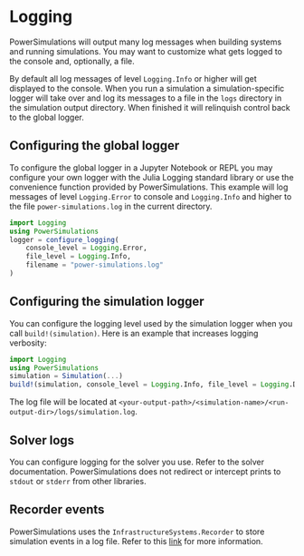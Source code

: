 # Logging

PowerSimulations will output many log messages when building systems and
running simulations. You may want to customize what gets logged to the console
and, optionally, a file.

By default all log messages of level `Logging.Info` or higher will get
displayed to the console.  When you run a simulation a simulation-specific
logger will take over and log its messages to a file in the `logs` directory in
the simulation output directory. When finished it will relinquish control back
to the global logger.

## Configuring the global logger

To configure the global logger in a Jupyter Notebook or REPL you may configure
your own logger with the Julia Logging standard library or use the convenience
function provided by PowerSimulations.  This example will log messages of level
`Logging.Error` to console and `Logging.Info` and higher to the file
`power-simulations.log` in the current directory.

```julia
import Logging
using PowerSimulations
logger = configure_logging(
    console_level = Logging.Error,
    file_level = Logging.Info,
    filename = "power-simulations.log"
)
```

## Configuring the simulation logger

You can configure the logging level used by the simulation logger when you call
`build!(simulation)`.  Here is an example that increases logging verbosity:

```julia
import Logging
using PowerSimulations
simulation = Simulation(...)
build!(simulation, console_level = Logging.Info, file_level = Logging.Debug)
```

The log file will be located at `<your-output-path>/<simulation-name>/<run-output-dir>/logs/simulation.log`.

## Solver logs

You can configure logging for the solver you use.  Refer to the solver
documentation.  PowerSimulations does not redirect or intercept prints to
`stdout` or `stderr` from other libraries.

## Recorder events

PowerSimulations uses the `InfrastructureSystems.Recorder` to store simulation
events in a log file.  Refer to this [link](./simulation_recorder.md) for more
information.
